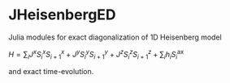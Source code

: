 # JHeisenbergED
Julia modules for exact diagonalization of 1D Heisenberg model 

$H = \sum_iJ^x S_i^x S_{i+1}^x + J^y S_i^y S_{i+1}^y + J^zS_i^z S_{i+1}^z + \sum_i h_i S_i^\mathrm{ax}$

and exact time-evolution.
